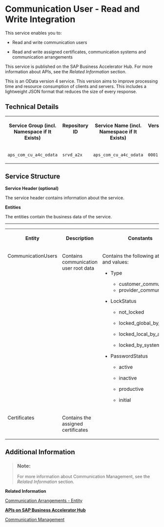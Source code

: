 <!-- loio9ca817560dcb4b2e8c1f5ce1d3c6b8aa -->

# Communication User - Read and Write Integration



This service enables you to:

-   Read and write communication users

-   Read and write assigned certificates, communication systems and communication arrangements


This service is published on the SAP Business Accelerator Hub. For more information about APIs, see the *Related Information* section.

This is an OData version 4 service. This version aims to improve processing time and resource consumption of clients and servers. This includes a lightweight JSON format that reduces the size of every response.



<a name="loio9ca817560dcb4b2e8c1f5ce1d3c6b8aa__section_TechnicalDetails_CommunicationUser_RW"/>

## Technical Details


<table>
<tr>
<th valign="top">

Service Group \(incl. Namespace if It Exists\)

</th>
<th valign="top">

Repository ID

</th>
<th valign="top">

Service Name \(incl. Namespace if It Exists\)

</th>
<th valign="top">

Version

</th>
</tr>
<tr>
<td valign="top">

`aps_com_cu_a4c_odata`

</td>
<td valign="top">

`srvd_a2x`

</td>
<td valign="top">

`aps_com_cu_a4c_odata`

</td>
<td valign="top">

`0001`

</td>
</tr>
</table>



<a name="loio9ca817560dcb4b2e8c1f5ce1d3c6b8aa__section_ServiceStructureCommunicationUserRW"/>

## Service Structure

**Service Header \(optional\)**

The service header contains information about the service.

**Entities**

The entities contain the business data of the service.

****


<table>
<tr>
<th valign="top">

Entity

</th>
<th valign="top">

Description

</th>
<th valign="top">

Constants

</th>
<th valign="top">

Necessity

</th>
</tr>
<tr>
<td valign="top">

CommunicationUsers

</td>
<td valign="top">

Contains communication user root data

</td>
<td valign="top">

Contains the following attributes and values:

-   Type

    -   customer\_communication
    -   provider\_communication

-   LockStatus
    -   not\_locked

    -   locked\_global\_by\_admin
    -   locked\_local\_by\_admin

    -   locked\_by\_system

-   PasswordStatus
    -   active

    -   inactive
    -   productive

    -   initial




</td>
<td valign="top">

Mandatory

</td>
</tr>
<tr>
<td valign="top">

Certificates

</td>
<td valign="top">

Contains the assigned certificates

</td>
<td valign="top">

 

</td>
<td valign="top">

Optional

</td>
</tr>
</table>



<a name="loio9ca817560dcb4b2e8c1f5ce1d3c6b8aa__section_AdditionalInformation_CommunicationUserRW"/>

## Additional Information



> ### Note:  
> For more information about Communication Management, see the *Related Information* section.

**Related Information**  


[Communication Arrangements - Entity](communication-arrangements-entity-26253af.md)

[**APIs on SAP Business Accelerator Hub**](https://help.sap.com/docs/SAP_S4HANA_CLOUD/0f69f8fb28ac4bf48d2b57b9637e81fa/1e60f14bdc224c2c975c8fa8bcfd7f3f.html?version=latest)

[Communication Management](../50-administration-and-ops/communication-management-2e84a10.md "The communication management apps allow you to integrate your system or solution with other systems to enable data exchange.")

